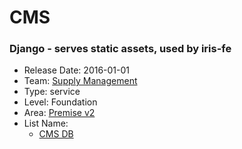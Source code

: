 # CMS
### Django - serves static assets, used by iris-fe
* Release Date: 2016-01-01
* Team: [Supply Management](../teams/supply.md)
* Type: service
* Level: Foundation
* Area: [Premise v2](../areas/v2.png)
* List Name:
  * [CMS DB](cms-db.md)
